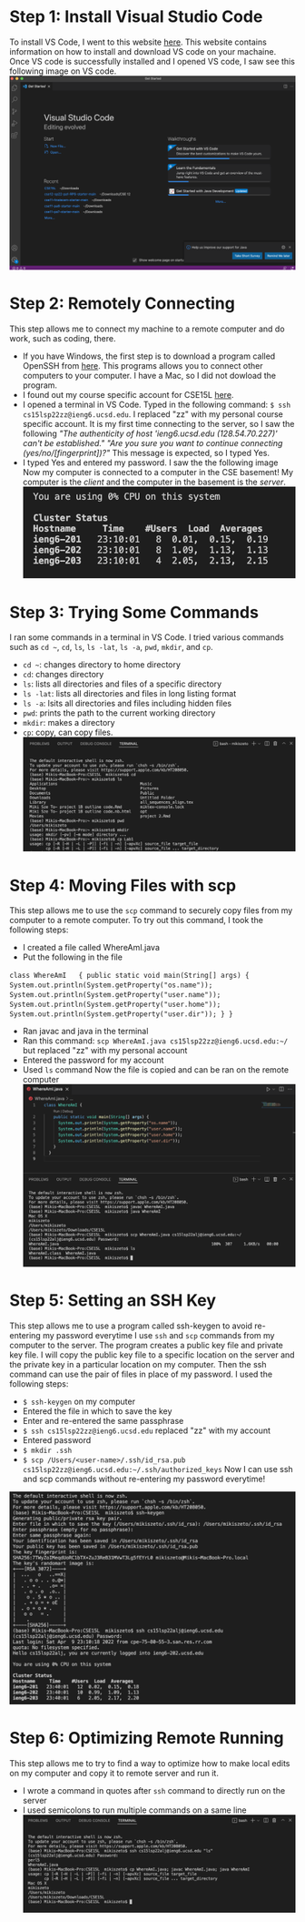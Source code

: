# Step 1: Install Visual Studio Code

To install VS Code, I went to this website [here](https://code.visualstudio.com/). This website contains information on how to install and download VS code on your machaine. Once VS code is successfully installed and I opened VS code, I saw see this following image on VS code. 
![install VSCode](installVScode.png)

# Step 2: Remotely Connecting

This step allows me to connect my machine to a remote computer and do work, such as coding, there. 

- If you have Windows, the first step is to download a program called OpenSSH from [here](https://docs.microsoft.com/en-us/windows-server/administration/openssh/openssh_install_firstuse). This programs allows you to connect other computers to your computer. I have a Mac, so I did not dowload the program.
- I found out my course specific account for CSE15L [here](https://sdacs.ucsd.edu/~icc/index.php).
- I opened a terminal in VS Code. Typed in the following command: `$ ssh cs15lsp22zz@ieng6.ucsd.edu`. I replaced "zz" with my personal course specific account. It is my first time connecting to the server, so I saw the following *"The authenticity of host 'ieng6.ucsd.edu (128.54.70.227)' can't be established." "Are you sure you want to continue connecting (yes/no/[fingerprint])?"* This message is expected, so I typed Yes. 
- I typed Yes and entered my password. I saw the the following image
Now my computer is connected to a computer in the CSE basement! My computer is the *client* and the computer in the basement is the *server*. 
![ssh](Lab1Step2.png)

# Step 3: Trying Some Commands

I ran some commands in a terminal in VS Code. 
I tried various commands such as `cd ~`, `cd`, `ls`, `ls -lat`, `ls -a`, `pwd`, `mkdir`, and `cp`. 
- `cd ~`: changes directory to home directory
- `cd`: changes directory
- `ls`: lists all directories and files of a specific directory
- `ls -lat`: lists all directories and files in long listing format
- `ls -a`: lsits all directories and files including hidden files
- `pwd`: prints the path to the current working directory
- `mkdir`: makes a directory
- `cp`: copy, can copy files.
![commands](15LStep3.png)

# Step 4: Moving Files with scp

This step allows me to use the `scp` command to securely copy files from my computer to a remote computer. To try out this command, I took the following steps: 
- I created a file called WhereAmI.java
- Put the following in the file

`class WhereAmI  
                {
  public static void main(String[] args) {
    System.out.println(System.getProperty("os.name"));
    System.out.println(System.getProperty("user.name"));
    System.out.println(System.getProperty("user.home"));
    System.out.println(System.getProperty("user.dir"));
  }
}`
- Ran javac and java in the terminal
- Ran this command: `scp WhereAmI.java cs15lsp22zz@ieng6.ucsd.edu:~/` but replaced "zz" with my personal account
- Entered the password for my account
- Used `ls` command
Now the file is copied and can be ran on the remote computer 
![scp](15LStep4.png)

# Step 5: Setting an SSH Key

This step allows me to use a program called ssh-keygen to avoid re-entering my password everytime I use `ssh` and `scp` commands from my computer to the server. The program creates a public key file and private key file. I will copy the public key file to a specific location on the server and the private key in a particular location on my computer. Then the ssh command can use the pair of files in place of my password. I used the following steps:
- `$ ssh-keygen` on my computer
- Entered the file in which to save the key 
- Enter and re-entered the same passphrase
- `$ ssh cs15lsp22zz@ieng6.ucsd.edu` replaced "zz" with my account
- Entered password
- `$ mkdir .ssh`
- `$ scp /Users/<user-name>/.ssh/id_rsa.pub cs15lsp22zz@ieng6.ucsd.edu:~/.ssh/authorized_keys`
Now I can use ssh and scp commands without re-entering my password everytime!

![sshkey](15LStep5.png)
  
# Step 6: Optimizing Remote Running

This step allows me to try to find a way to optimize how to make local edits on my computer and copy it to remote server and run it.
- I wrote a command in quotes after `ssh` command to directly run on the server
- I used semicolons to run multiple commands on a same line
![optimize](15LStep6.png)
 
 


